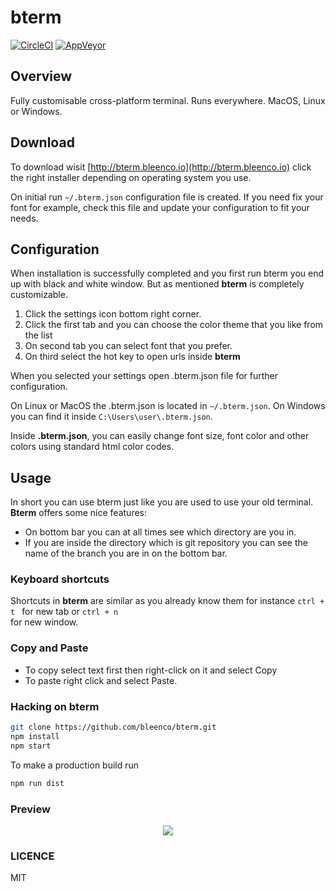 # bterm

[![CircleCI](https://circleci.com/gh/bleenco/bterm/tree/master.svg?style=svg)](https://circleci.com/gh/bleenco/bterm/tree/master)
[![AppVeyor](https://ci.appveyor.com/api/projects/status/0dknthm6g9gq1nw2/branch/master?svg=true)](https://ci.appveyor.com/project/jkuri/bterm-l4yld/branch/master)


## Overview
Fully customisable cross-platform terminal.
Runs everywhere. MacOS, Linux or Windows.

## Download
To download wisit 
[http://bterm.bleenco.io](http://bterm.bleenco.io) click the right installer depending on
operating system you use.  

On initial run `~/.bterm.json` configuration file is created. If you need fix your font for example,
check this file and update your configuration to fit your needs.

## Configuration
When installation is successfully completed and you first run bterm you end up with black and white window.
But as mentioned **bterm** is completely customizable. 

1. Click the settings icon  bottom right corner. 
2. Click the first tab and you can choose the color theme that you like from the list
3. On second tab you can select font that you prefer. 
4. On third select the hot key to open urls inside **bterm**

When you selected  your  settings open .bterm.json file for further configuration. 

On Linux or MacOS  the .bterm.json is located in `~/.bterm.json`.
On Windows you can find it inside `C:\Users\user\.bterm.json`.

Inside **.bterm.json**, you can easily change font size, font color and other colors using standard 
html color codes.

## Usage 
In short you can use bterm just like you are used to use your old terminal. 
**Bterm** offers some nice features: 
* On bottom bar you can at all times see which directory are you in. 
* If you are inside the directory which is git repository you can see the name of the branch 
you are in  on the bottom bar. 

### Keyboard shortcuts 
Shortcuts in **bterm** are similar as you already know them for instance 
<code>ctrl + t </code> for new tab or <code>ctrl + n </code> for new window.
 
 ### Copy and Paste 
 * To copy select text first then right-click on it and select Copy
 * To paste right click and select Paste. 
 
 
### Hacking on bterm

```sh
git clone https://github.com/bleenco/bterm.git
npm install
npm start
```

To make a production build run

```sh
npm run dist
```

### Preview

<p align="center">
  <img src="https://cloud.githubusercontent.com/assets/1796022/24828975/69b690f4-1c69-11e7-9ba2-814a5742e86b.png">
</p>

### LICENCE

MIT

